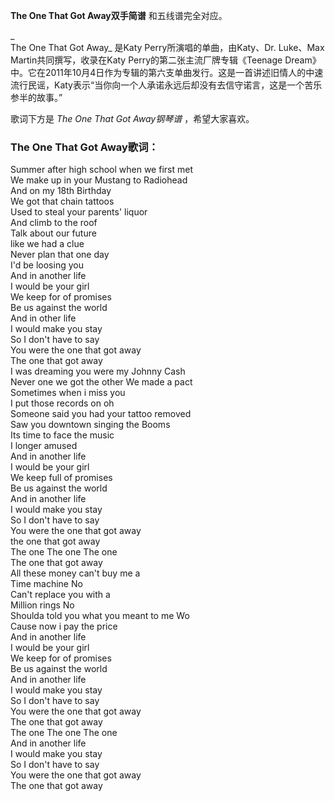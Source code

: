 

**The One That Got Away双手简谱** 和五线谱完全对应。

_  
The One That Got Away_ 是Katy Perry所演唱的单曲，由Katy、Dr. Luke、Max Martin共同撰写，收录在Katy
Perry的第二张主流厂牌专辑《Teenage
Dream》中。它在2011年10月4日作为专辑的第六支单曲发行。这是一首讲述旧情人的中速流行民谣，Katy表示“当你向一个人承诺永远后却没有去信守诺言，这是一个苦乐参半的故事。”

  
歌词下方是 _The One That Got Away钢琴谱_ ，希望大家喜欢。

### The One That Got Away歌词：

Summer after high school when we first met  
We make up in your Mustang to Radiohead  
And on my 18th Birthday  
We got that chain tattoos  
Used to steal your parents' liquor  
And climb to the roof  
Talk about our future  
like we had a clue  
Never plan that one day  
I'd be loosing you  
And in another life  
I would be your girl  
We keep for of promises  
Be us against the world  
And in other life  
I would make you stay  
So I don't have to say  
You were the one that got away  
The one that got away  
I was dreaming you were my Johnny Cash  
Never one we got the other We made a pact  
Sometimes when i miss you  
I put those records on oh  
Someone said you had your tattoo removed  
Saw you downtown singing the Booms  
Its time to face the music  
I longer amused  
And in another life  
I would be your girl  
We keep full of promises  
Be us against the world  
And in another life  
I would make you stay  
So I don't have to say  
You were the one that got away  
the one that got away  
The one The one The one  
The one that got away  
All these money can't buy me a  
Time machine No  
Can't replace you with a  
Million rings No  
Shoulda told you what you meant to me Wo  
Cause now i pay the price  
And in another life  
I would be your girl  
We keep for of promises  
Be us against the world  
And in another life  
I would make you stay  
So I don't have to say  
You were the one that got away  
The one that got away  
The one The one The one  
And in another life  
I would make you stay  
So I don't have to say  
You were the one that got away  
The one that got away

